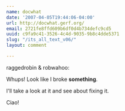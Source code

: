 ```yaml
---
name: docwhat
date: '2007-04-05T19:44:06-04:00'
url: http://docwhat.gerf.org/
email: 2721fe8ffd609b6df0d4b734defc9cd5
uuid: c9fa9c41-3526-4c4d-9035-9b8c4dde5371
slug: "/its_all_text_v06/"
layout: comment

---
```


raggedrobin & robwahoo:

Whups!  Look like I broke <strong>something</strong>.

I'll take a look at it and see about fixing it.

Ciao!
